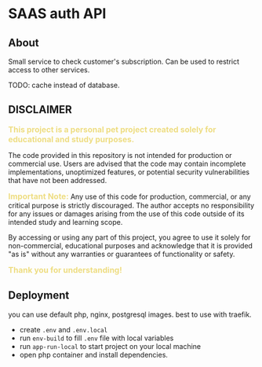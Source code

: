 # SAAS auth API

## About
Small service to check customer's subscription. Can be used to restrict access to other services.

TODO: cache instead of database.

## DISCLAIMER

<span style="color:#EEDD82; font-weight: bold; font-size: 16px;">This project is a personal pet project created solely for educational and study purposes.</span>

The code provided in this repository is not intended for production or commercial use.
Users are advised that the code may contain incomplete implementations, unoptimized features,
or potential security vulnerabilities that have not been addressed.


<span style="color:#EEDD82; font-weight: bold; font-size: 16px;">Important Note:</span> Any use of this code for production, commercial, or any critical purpose is
strictly discouraged. The author accepts no responsibility for any issues or damages arising
from the use of this code outside of its intended study and learning scope.

By accessing or using any part of this project, you agree to use it solely for non-commercial,
educational purposes and acknowledge that it is provided "as is" without any warranties or
guarantees of functionality or safety.

<span style="color:#EEDD82; font-weight: bold; font-size: 16px;">
Thank you for understanding!
</span>

## Deployment
you can use default php, nginx, postgresql images. best to use with traefik.
* create `.env` and `.env.local`
* run `env-build` to fill `.env` file with local variables
* run `app-run-local` to start project on your local machine
* open php container and install dependencies.
